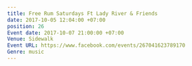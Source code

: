 ```yaml
---
title: Free Rum Saturdays Ft Lady River & Friends
date: 2017-10-05 12:04:00 +07:00
position: 26
Event date: 2017-10-07 21:00:00 +07:00
Venue: Sidewalk
Event URL: https://www.facebook.com/events/267041623789170
Genre: music
---
```


